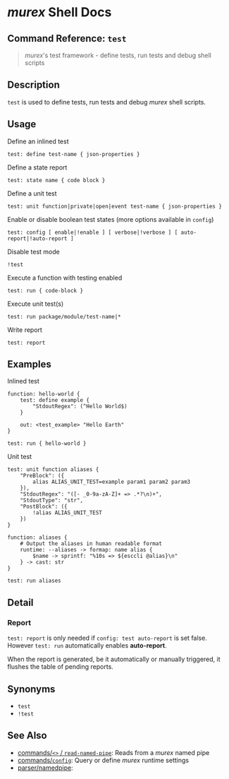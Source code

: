 # _murex_ Shell Docs

## Command Reference: `test`

> _murex_'s test framework - define tests, run tests and debug shell scripts

## Description

`test` is used to define tests, run tests and debug _murex_ shell scripts.

## Usage

Define an inlined test

    test: define test-name { json-properties }
    
Define a state report

    test: state name { code block }
    
Define a unit test

    test: unit function|private|open|event test-name { json-properties }
    
Enable or disable boolean test states (more options available in `config`)

    test: config [ enable|!enable ] [ verbose|!verbose ] [ auto-report|!auto-report ]
    
Disable test mode

    !test
    
Execute a function with testing enabled

    test: run { code-block }
    
Execute unit test(s)

    test: run package/module/test-name|*
    
Write report

    test: report

## Examples

Inlined test

    function: hello-world {
        test: define example {
            "StdoutRegex": (^Hello World$)
        }
    
        out: <test_example> "Hello Earth"
    }
    
    test: run { hello-world }
    
Unit test

    test: unit function aliases {
        "PreBlock": ({
            alias ALIAS_UNIT_TEST=example param1 param2 param3
        }),
        "StdoutRegex": "([- _0-9a-zA-Z]+ => .*?\n)+",
        "StdoutType": "str",
        "PostBlock": ({
            !alias ALIAS_UNIT_TEST
        })
    }
    
    function: aliases {
        # Output the aliases in human readable format
        runtime: --aliases -> formap: name alias {
            $name -> sprintf: "%10s => ${esccli @alias}\n"
        } -> cast: str
    }
    
    test: run aliases

## Detail

### Report

`test: report` is only needed if `config: test auto-report` is set false.
However `test: run` automatically enables **auto-report**.

When the report is generated, be it automatically or manually triggered, it
flushes the table of pending reports.

## Synonyms

* `test`
* `!test`


## See Also

* [commands/`<>` / `read-named-pipe`](../commands/namedpipe.md):
  Reads from a _murex_ named pipe
* [commands/`config`](../commands/config.md):
  Query or define _murex_ runtime settings
* [parser/namedpipe](../parser/namedpipe.md):
  